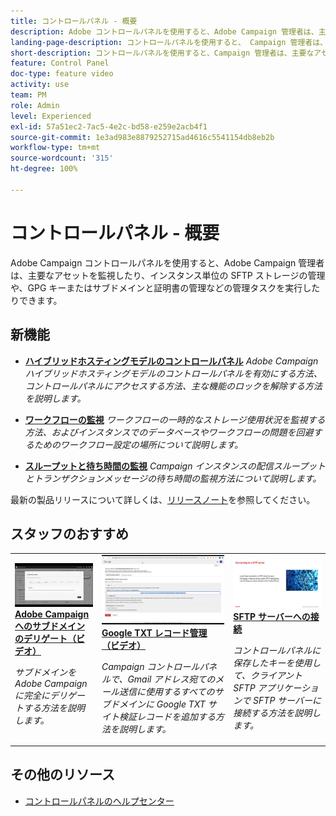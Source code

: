 ```yaml
---
title: コントロールパネル - 概要
description: Adobe コントロールパネルを使用すると、Adobe Campaign 管理者は、主要なアセットを監視したり、インスタンス単位での SFTP ストレージの管理、GPG キーの管理、サブドメインと証明書の管理などの各種管理タスクを実行したりできます。
landing-page-description: コントロールパネルを使用すると、 Campaign 管理者は、主要なアセットを監視したり、SFTP ストレージ、GPG キー、またはサブドメインと証明書の管理などの管理タスクを実行できます。
short-description: コントロールパネルを使用すると、Campaign 管理者は、主要なアセットを監視したり、SFTP ストレージ、GPG キー、またはサブドメインと証明書の管理などの管理タスクを実行できます。
feature: Control Panel
doc-type: feature video
activity: use
team: PM
role: Admin
level: Experienced
exl-id: 57a51ec2-7ac5-4e2c-bd58-e259e2acb4f1
source-git-commit: 1e3ad983e8879252715ad4616c5541154db8eb2b
workflow-type: tm+mt
source-wordcount: '315'
ht-degree: 100%

---
```


# コントロールパネル - 概要

Adobe Campaign コントロールパネルを使用すると、Adobe Campaign 管理者は、主要なアセットを監視したり、インスタンス単位の SFTP ストレージの管理や、GPG キーまたはサブドメインと証明書の管理などの管理タスクを実行したりできます。

<div id="whats-new-section">

## 新機能

* **[ハイブリッドホスティングモデルのコントロールパネル](/help/control-panel-for-hybrid-hosting-models.md)**
  *Adobe Campaign ハイブリッドホスティングモデルのコントロールパネルを有効にする方法、コントロールパネルにアクセスする方法、主な機能のロックを解除する方法を説明します。*

* **[ワークフローの監視](/help/performance-monitoring/monitor-workflows.md)**
  *ワークフローの一時的なストレージ使用状況を監視する方法、およびインスタンスでのデータベースやワークフローの問題を回避するためのワークフロー設定の場所について説明します。*

* **[スループットと待ち時間の監視](/help/performance-monitoring/monitor-throughputs-and-latency.md)**
  *Campaign インスタンスの配信スループットとトランザクションメッセージの待ち時間の監視方法について説明します。*

最新の製品リリースについて詳しくは、[リリースノート](https://experienceleague.adobe.com/docs/control-panel/using/release-notes.html?lang=ja)を参照してください。

</div>

<div id="recs-overview-body-1"></div>
<div id="recs-overview-body-2"></div>
<div id="recs-overview-body-3"></div>
<div id="recs-overview-body-4"></div>
<div id="recs-overview-body-5"></div>
<div id="recs-overview-body-6"></div>

<div id="staff-picks-section">

## スタッフのおすすめ

<table>
<tr>
  <td>
    <a href="./subdomains-and-certificates/subdomain-delegation.md"> 
      <img alt="Adobe Campaign へのサブドメインのデリゲート（ビデオ）" src="./assets/31390.jpg"/>
    </a>
    <div>
      <a href="./subdomains-and-certificates/subdomain-delegation.md">
    <strong>Adobe Campaign へのサブドメインのデリゲート（ビデオ）</strong>
    </a>
    </div>
    <p>
    <em>サブドメインを Adobe Campaign に完全にデリゲートする方法を説明します。</em>
    <p>
  </td>
   <td>
    <a href="./subdomains-and-certificates/google-txt-record-management.md">
      <img alt="Google TXT レコード管理（ビデオ）" src="./assets/32369.jpg" />
    </a>
    <div>
    <a href="./subdomains-and-certificates/google-txt-record-management.md">
    <strong>Google TXT レコード管理（ビデオ）</strong>
    </a>
    </div>
    <p>
    <em>Campaign コントロールパネルで、Gmail アドレス宛てのメール送信に使用するすべてのサブドメインに Google TXT サイト検証レコードを追加する方法を説明します。</em>
    <p>
  </td>
  <td>
    <a href="./sftp-management/connect-to-sftp-server.md">
      <img alt="SFTP サーバーへの接続" src="./assets/27263.jpg" />
    </a>
    <div>
      <a href="./sftp-management/connect-to-sftp-server.md">
    <strong>SFTP サーバーへの接続</strong>
    </a>
    </div>
    <p>
    <em>コントロールパネルに保存したキーを使用して、クライアント SFTP アプリケーションで SFTP サーバーに接続する方法を説明します。</em>
    <p>
  </td>
</tr>
</table>

</div>

## その他のリソース

* [コントロールパネルのヘルプセンター](https://experienceleague.adobe.com/docs/control-panel/using/control-panel-home.html?lang=ja)
